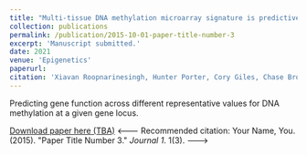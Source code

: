 ```yaml
---
title: "Multi-tissue DNA methylation microarray signature is predictive of gene function"
collection: publications
permalink: /publication/2015-10-01-paper-title-number-3
excerpt: 'Manuscript submitted.'
date: 2021
venue: 'Epigenetics'
paperurl:
citation: 'Xiavan‌ ‌Roopnarinesingh,‌ ‌Hunter‌ ‌Porter,‌ ‌Cory‌ ‌Giles,‌ ‌Chase‌ ‌Brown,‌ ‌Constantin‌ ‌Georgescu,‌ ‌Jonathan‌ D. ‌Wren‌ ‌. (2021) &quot;Multi-tissue DNA methylation microarray signature is predictive of gene function.&quot; <i>Journal 1</i>. 1(3).'
---
```

Predicting gene function across different representative values for DNA methylation at a given gene locus. 

[Download paper here (TBA)](http://academicpages.github.io/files/paper3.pdf)
<---
Recommended citation: Your Name, You. (2015). "Paper Title Number 3." <i>Journal 1</i>. 1(3).
--->
